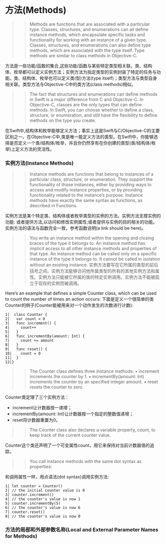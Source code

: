 方法(Methods)
===============

>> Methods are functions that are associated with a particular type. Classes, structures, and enumerations can all define instance methods, which encapsulate specific tasks and functionality for working with an instance of a given type. Classes, structures, and enumerations can also define type methods, which are associated with the type itself. Type methods are similar to class methods in Objective-C.

方法是一些功能/函数的集合,这些功能/函数与某些特定类型相关联。类、结构体、枚举都可以定义实例方法；实例方法为指定类型的实例封装了特定的任务与功能。类、结构体、枚举也可以定义类(型)方法(type itself)；类型方法与类型自身相关联。类型方法与Objective-C中的类方法(class methods)相似。

>> The fact that structures and enumerations can define methods in Swift is a major difference from C and Objective-C. In Objective-C, classes are the only types that can define methods. In Swift, you can choose whether to define a class, structure, or enumeration, and still have the flexibility to define methods on the type you create.

在Swift中,结构体和枚举能够定义方法；事实上这是Swift与C/Objective-C的主要区别之一。在Objective-C中,类是唯一能定义方法的类型。在Swift中，你能够选择是否定义一个类/结构体/枚举，并且你仍然享有在你创建的类型(类/结构体/枚举)上定义方法的灵活性。

### 实例方法(Instance Methods) ###
>> Instance methods are functions that belong to instances of a particular class, structure, or enumeration. They support the functionality of those instances, either by providing ways to access and modify instance properties, or by providing functionality related to the instance’s purpose. Instance methods have exactly the same syntax as functions, as described in Functions.

实例方法是某个特定类、结构体或者枚举类型的实例的方法。实例方法支撑实例的功能: 或者提供方法,以访问和修改实例属性;或者提供与实例的目的相关的功能。实例方法的语法与函数完全一致，参考函数说明(a link should be here)。

>> You write an instance method within the opening and closing braces of the type it belongs to. An instance method has implicit access to all other instance methods and properties of that type. An instance method can be called only on a specific instance of the type it belongs to. It cannot be called in isolation without an existing instance.
实例方法要写在它所属的类型的前后括号之间。实例方法能够访问他所属类型的所有的其他实例方法和属性。实例方法只能被它所属的类的特定实例调用。实例方法不能被孤立于现存的实例而被调用。

Here’s an example that defines a simple Counter class, which can be used to count the number of times an action occurs:
下面是定义一个很简单的类Counter的例子(Counter能被用来对一个动作发生的次数进行计数):

```
1|  class Counter {
2|   var count = 0
3|   func increment() {
4|     count++
5|   }
6|   func incrementBy(amount: Int) {
7|     count += amount
8|   }
9|   func reset() {
10|    count = 0
11|  }
12|}
```

>> The Counter class defines three instance methods:
>> • increment increments the counter by 1.
>> • incrementBy(amount: Int) increments the counter by an specified integer amount.
>> • reset resets the counter to zero.

Counter类定理了三个实例方法：
- increment让计数器按一递增；
- incrementBy(amount: Int)让计数器按一个指定的整数值递增；
- reset将计数器重置为0。

>> The Counter class also declares a variable property, count, to keep track of the current counter value.

Counter这个类还声明了一个可变属性count，用它来保持对当前计数器值的追踪。

>> You call instance methods with the same dot syntax as properties:

和调用属性一样，用点语法(dot syntax)调用实例方法:

```
1| let counter = Counter()
2| // the initial counter value is 0
3| counter.increment()
4| // the counter's value is now 1
5| counter.incrementBy(5)
6| // the counter's value is now 6
7| counter.reset()
8| // the counter's value is now 0
```

### 方法的局部和外部参数名称(Local and External Parameter Names for Methods) ###
